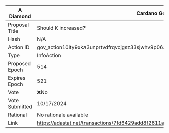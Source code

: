 | A Diamond      | Cardano Governance Actions                                                                                                              |
| -------------- | --------------------------------------------------------------------------------------------------------------------------------------- |
| Proposal Title | Should K increased?                                                                                                   |
| Hash           | N/A                                                                      |
| Action ID      | gov_action10lty9xka3unprtvdfrqvcjgsz33sjwhv9p06afqzar8au782trtsq7dhd95                                                                  |
| Type           | InfoAction                                                                                                                        |
| Proposed Epoch | 514                                                                                                                              |
| Expires Epoch  | 521                                                                                                                              |
| Vote           | ❌No                                                                                                                                   |
| Vote Submitted | 10/17/2024                                                                                                                              |
| Rational       | No rationale available |
|Link|https://adastat.net/transactions/7fd6429add8f2611ad8d48c0cc49101463093aec285faea402e8cfde78ea58d7